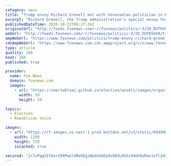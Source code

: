 ```yaml
---
category: news
title: "Trump envoy Richard Grenell met with Venezuelan politician in bid to oust Maduro: report"
excerpt: "Richard Grenell, the Trump administration's special envoy for Serbia and Kosovo Peace Negotiations, reportedly tried in September to negotiate with a Venezuelan politician close to the country's strongman president, Nicolas Maduro, in order to obtain the controversial leader's peaceful exit from office."
publishedDateTime: 2020-10-22T00:27:26Z
originalUrl: "http://feeds.foxnews.com/~r/foxnews/politics/~3/2O_DUTKVGX8/trump-envoy-richard-grenell-met-with-venezuelan-politician-in-bid-to-oust-maduro-report"
webUrl: "http://feeds.foxnews.com/~r/foxnews/politics/~3/2O_DUTKVGX8/trump-envoy-richard-grenell-met-with-venezuelan-politician-in-bid-to-oust-maduro-report"
ampWebUrl: "https://www.foxnews.com/politics/trump-envoy-richard-grenell-met-with-venezuelan-politician-in-bid-to-oust-maduro-report.amp"
cdnAmpWebUrl: "https://www-foxnews-com.cdn.ampproject.org/c/s/www.foxnews.com/politics/trump-envoy-richard-grenell-met-with-venezuelan-politician-in-bid-to-oust-maduro-report.amp"
type: article
quality: 166
heat: 166
published: true

provider:
  name: Fox News
  domain: foxnews.com
  images:
    - url: "https://smartableai.github.io/election/assets/images/organizations/foxnews.com-50x50.jpg"
      width: 50
      height: 50

topics:
  - Election
  - Republican Voice

images:
  - url: "https://cf-images.us-east-1.prod.boltdns.net/v1/static/694940094001/a48f33cf-f562-420c-8473-8ca7a7d0522b/2b3b7cc9-f7cf-4984-bda2-bb84843fd1e4/1280x720/match/image.jpg"
    width: 1280
    height: 720
    isCached: true

secured: "2+luPqgSItbe+299Pwol4ReGEgiWpGVdoEp0x88SLKU3zd4mh8aRmx1uTl2d3AWrbWI7LmTYHSM3HMcuNWa/bqdjNLCd9mNjNt8ojmGU/BDVeNyfUup/AdPVZF8xnSzgbiorfPhmwtrlgcbAnoP1oiaojwk3UWID9mzAI8DC8sWLeu+zsEXz4mwJswWK8N6UGF3NlcAkNGw8rbgf+9i1UuMpR3hqW8dUhodSL0jinHaRv2lMNhaygq696DVx0LYKRrhkYcqcfkaF5gKSaDJ0gYKYCts5MjoVFtLmVClAlI10IsAOxTY4iVzi0WhclCPRBDHeXX1cRwyr5pZT8quR2vPFDnBoB1p818AL2CCRQaI=;iUQ4dRcdpyLU52CyVYNZAQ=="
---
```


